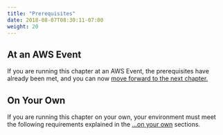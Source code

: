 ```yaml
---
title: "Prerequisites"
date: 2018-08-07T08:30:11-07:00
weight: 20
---
```


## At an AWS Event

If you are running this chapter at an AWS Event, the prerequisites have already been met, and you can now [move forward to the next chapter.](../clone_repo)

## On Your Own

If you are running this chapter on your own, your environment must meet the following requirements explained in the [...on your own](/020_prerequisites/self_paced/) sections.
